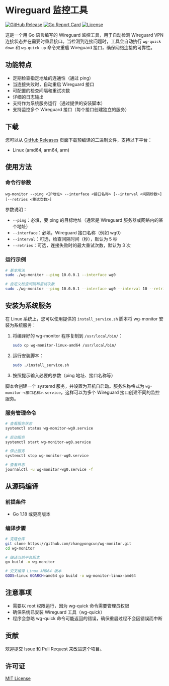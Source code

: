 # Wireguard 监控工具

[![GitHub Release](https://img.shields.io/github/v/release/zhangyongcun/wg-monitor)](https://github.com/zhangyongcun/wg-monitor/releases)
[![Go Report Card](https://goreportcard.com/badge/github.com/zhangyongcun/wg-monitor)](https://goreportcard.com/report/github.com/zhangyongcun/wg-monitor)
[![License](https://img.shields.io/github/license/zhangyongcun/wg-monitor)](https://github.com/zhangyongcun/wg-monitor/blob/main/LICENSE)

这是一个用 Go 语言编写的 Wireguard 监控工具，用于自动检测 Wireguard VPN 连接状态并在需要时重启接口。当检测到连接问题时，工具会自动执行 `wg-quick down` 和 `wg-quick up` 命令来重启 Wireguard 接口，确保网络连接的可靠性。

## 功能特点

- 定期检查指定地址的连通性（通过 ping）
- 当连接失败时，自动重启 Wireguard 接口
- 可配置的检查间隔和重试次数
- 详细的日志输出
- 支持作为系统服务运行（通过提供的安装脚本）
- 支持监控多个 Wireguard 接口（每个接口创建独立的服务）

## 下载

您可以从 [GitHub Releases](https://github.com/zhangyongcun/wg-monitor/releases) 页面下载预编译的二进制文件，支持以下平台：

- Linux (amd64, arm64, arm)

## 使用方法

### 命令行参数

```
wg-monitor --ping <IP地址> --interface <接口名称> [--interval <间隔秒数>] [--retries <重试次数>]
```

参数说明：

- `--ping`：必填，要 ping 的目标地址（通常是 Wireguard 服务器或网络内的某个地址）
- `--interface`：必填，Wireguard 接口名称（例如 wg0）
- `--interval`：可选，检查间隔时间（秒），默认为 5 秒
- `--retries`：可选，连接失败时的最大重试次数，默认为 3 次

### 运行示例

```bash
# 基本用法
sudo ./wg-monitor --ping 10.0.0.1 --interface wg0

# 自定义检查间隔和重试次数
sudo ./wg-monitor --ping 10.0.0.1 --interface wg0 --interval 10 --retries 5
```

## 安装为系统服务

在 Linux 系统上，您可以使用提供的 `install_service.sh` 脚本将 wg-monitor 安装为系统服务：

1. 将编译好的 wg-monitor 程序复制到 `/usr/local/bin/`：
   ```bash
   sudo cp wg-monitor-linux-amd64 /usr/local/bin/
   ```

2. 运行安装脚本：
   ```bash
   sudo ./install_service.sh
   ```

3. 按照提示输入必要的参数（ping 地址、接口名称等）

脚本会创建一个 systemd 服务，并设置为开机自启动。服务名称格式为 `wg-monitor-<接口名称>.service`，这样可以为多个 Wireguard 接口创建不同的监控服务。

### 服务管理命令

```bash
# 查看服务状态
systemctl status wg-monitor-wg0.service

# 启动服务
systemctl start wg-monitor-wg0.service

# 停止服务
systemctl stop wg-monitor-wg0.service

# 查看日志
journalctl -u wg-monitor-wg0.service -f
```

## 从源码编译

### 前提条件

- Go 1.18 或更高版本

### 编译步骤

```bash
# 克隆仓库
git clone https://github.com/zhangyongcun/wg-monitor.git
cd wg-monitor

# 编译当前平台版本
go build -o wg-monitor

# 交叉编译 Linux AMD64 版本
GOOS=linux GOARCH=amd64 go build -o wg-monitor-linux-amd64
```

## 注意事项

- 需要以 root 权限运行，因为 wg-quick 命令需要管理员权限
- 确保系统已安装 Wireguard 工具（wg-quick）
- 程序会忽略 wg-quick 命令可能返回的错误，确保重启过程不会因错误而中断

## 贡献

欢迎提交 Issue 和 Pull Request 来改进这个项目。

## 许可证

[MIT License](LICENSE)
